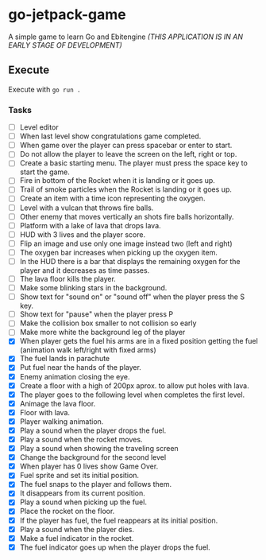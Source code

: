 # go-jetpack-game

A simple game to learn Go and Ebitengine *(THIS APPLICATION IS IN AN EARLY STAGE OF DEVELOPMENT)*

## Execute

Execute with `go run .`

### Tasks

- [ ] Level editor
- [ ] When last level show congratulations game completed.
- [ ] When game over the player can press spacebar or enter to start.
- [ ] Do not allow the player to leave the screen on the left, right or top.
- [ ] Create a basic starting menu. The player must press the space key to start the game.
- [ ] Fire in bottom of the Rocket when it is landing or it goes up.
- [ ] Trail of smoke particles when the Rocket is landing or it goes up.
- [ ] Create an item with a time icon representing the oxygen.
- [ ] Level with a vulcan that throws fire balls.
- [ ] Other enemy that moves vertically an shots fire balls horizontally.
- [ ] Platform with a lake of lava that drops lava.
- [ ] HUD with 3 lives and the player score.
- [ ] Flip an image and use only one image instead two (left and right)
- [ ] The oxygen bar increases when picking up the oxygen item.
- [ ] In the HUD there is a bar that displays the remaining oxygen for the player and it decreases as time passes.
- [ ] The lava floor kills the player.
- [ ] Make some blinking stars in the background.
- [ ] Show text for "sound on" or "sound off" when the player press the S key.
- [ ] Show text for "pause" when the player press P
- [ ] Make the collision box smaller to not collision so early
- [ ] Make more white the background leg of the player
- [x] When player gets the fuel his arms are in a fixed position getting the fuel (animation walk left/right with fixed arms)
- [x] The fuel lands in parachute
- [x] Put fuel near the hands of the player.
- [x] Enemy animation closing the eye.
- [x] Create a floor with a high of 200px aprox. to allow put holes with lava.
- [x] The player goes to the following level when completes the first level.
- [x] Animage the lava floor.
- [x] Floor with lava.
- [x] Player walking animation.
- [x] Play a sound when the player drops the fuel.
- [x] Play a sound when the rocket moves.
- [x] Play a sound when showing the traveling screen
- [x] Change the background for the second level
- [x] When player has 0 lives show Game Over.
- [x] Fuel sprite and set its initial position.
- [x] The fuel snaps to the player and follows them.
- [x] It disappears from its current position.
- [x] Play a sound when picking up the fuel.
- [x] Place the rocket on the floor.
- [x] If the player has fuel, the fuel reappears at its initial position.
- [x] Play a sound when the player dies.
- [x] Make a fuel indicator in the rocket.
- [x] The fuel indicator goes up when the player drops the fuel.
